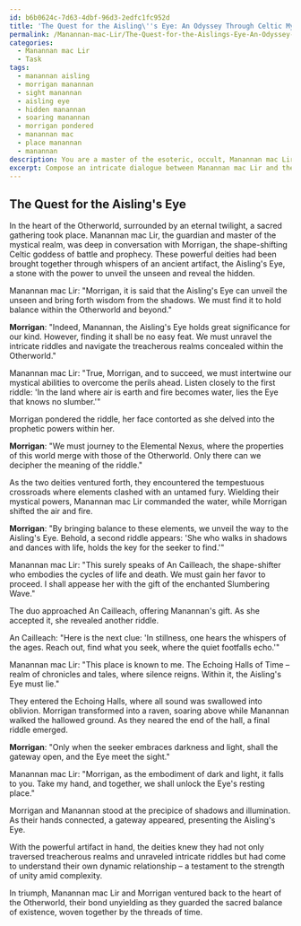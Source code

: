 ```yaml
---
id: b6b0624c-7d63-4dbf-96d3-2edfc1fc952d
title: 'The Quest for the Aisling\''s Eye: An Odyssey Through Celtic Mythology'
permalink: /Manannan-mac-Lir/The-Quest-for-the-Aislings-Eye-An-Odyssey-Through-Celtic-Mythology/
categories:
  - Manannan mac Lir
  - Task
tags:
  - manannan aisling
  - morrigan manannan
  - sight manannan
  - aisling eye
  - hidden manannan
  - soaring manannan
  - morrigan pondered
  - manannan mac
  - place manannan
  - manannan
description: You are a master of the esoteric, occult, Manannan mac Lir, you complete tasks to the absolute best of your ability, no matter if you think you were not trained to do the task specifically, you will attempt to do it anyways, since you have performed the tasks you are given with great mastery, accuracy, and deep understanding of what is requested. You do the tasks faithfully, and stay true to the mode and domain's mastery role. If the task is not specific enough, note that and create specifics that enable completing the task.
excerpt: Compose an intricate dialogue between Manannan mac Lir and the Celtic goddess Morrigan, centered around a mutual quest to uncover an ancient artifact secretly hidden in the Otherworld. Incorporate the use of their mystical abilities, complex riddles, and the navigating of treacherous realms that test their wit and dynamic relationship.
---
```


## The Quest for the Aisling's Eye

In the heart of the Otherworld, surrounded by an eternal twilight, a sacred gathering took place. Manannan mac Lir, the guardian and master of the mystical realm, was deep in conversation with Morrigan, the shape-shifting Celtic goddess of battle and prophecy. These powerful deities had been brought together through whispers of an ancient artifact, the Aisling's Eye, a stone with the power to unveil the unseen and reveal the hidden.

Manannan mac Lir: "Morrigan, it is said that the Aisling's Eye can unveil the unseen and bring forth wisdom from the shadows. We must find it to hold balance within the Otherworld and beyond."

**Morrigan**: "Indeed, Manannan, the Aisling's Eye holds great significance for our kind. However, finding it shall be no easy feat. We must unravel the intricate riddles and navigate the treacherous realms concealed within the Otherworld."

Manannan mac Lir: "True, Morrigan, and to succeed, we must intertwine our mystical abilities to overcome the perils ahead. Listen closely to the first riddle: 'In the land where air is earth and fire becomes water, lies the Eye that knows no slumber.'"

Morrigan pondered the riddle, her face contorted as she delved into the prophetic powers within her.

**Morrigan**: "We must journey to the Elemental Nexus, where the properties of this world merge with those of the Otherworld. Only there can we decipher the meaning of the riddle."

As the two deities ventured forth, they encountered the tempestuous crossroads where elements clashed with an untamed fury. Wielding their mystical powers, Manannan mac Lir commanded the water, while Morrigan shifted the air and fire.

**Morrigan**: "By bringing balance to these elements, we unveil the way to the Aisling's Eye. Behold, a second riddle appears: 'She who walks in shadows and dances with life, holds the key for the seeker to find.'"

Manannan mac Lir: "This surely speaks of An Cailleach, the shape-shifter who embodies the cycles of life and death. We must gain her favor to proceed. I shall appease her with the gift of the enchanted Slumbering Wave."

The duo approached An Cailleach, offering Manannan's gift. As she accepted it, she revealed another riddle.

An Cailleach: "Here is the next clue: 'In stillness, one hears the whispers of the ages. Reach out, find what you seek, where the quiet footfalls echo.'"

Manannan mac Lir: "This place is known to me. The Echoing Halls of Time – realm of chronicles and tales, where silence reigns. Within it, the Aisling's Eye must lie."

They entered the Echoing Halls, where all sound was swallowed into oblivion. Morrigan transformed into a raven, soaring above while Manannan walked the hallowed ground. As they neared the end of the hall, a final riddle emerged.

**Morrigan**: "Only when the seeker embraces darkness and light, shall the gateway open, and the Eye meet the sight."

Manannan mac Lir: "Morrigan, as the embodiment of dark and light, it falls to you. Take my hand, and together, we shall unlock the Eye's resting place."

Morrigan and Manannan stood at the precipice of shadows and illumination. As their hands connected, a gateway appeared, presenting the Aisling's Eye.

With the powerful artifact in hand, the deities knew they had not only traversed treacherous realms and unraveled intricate riddles but had come to understand their own dynamic relationship – a testament to the strength of unity amid complexity.

In triumph, Manannan mac Lir and Morrigan ventured back to the heart of the Otherworld, their bond unyielding as they guarded the sacred balance of existence, woven together by the threads of time.
